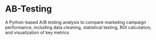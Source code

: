 # AB-Testing
A Python-based A/B testing analysis to compare marketing campaign performance, including data cleaning, statistical testing, ROI calculation, and visualization of key metrics
